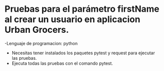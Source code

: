 ﻿# Pruebas para el parámetro firstName al crear un usuario en aplicacion Urban Grocers.
 -Lenguaje de programacion: python
- Necesitas tener instalados los paquetes pytest y request para ejecutar las pruebas.
- Ejecuta todas las pruebas con el comando pytest.
  

